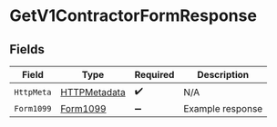# GetV1ContractorFormResponse


## Fields

| Field                                                   | Type                                                    | Required                                                | Description                                             |
| ------------------------------------------------------- | ------------------------------------------------------- | ------------------------------------------------------- | ------------------------------------------------------- |
| `HttpMeta`                                              | [HTTPMetadata](../../Models/Components/HTTPMetadata.md) | :heavy_check_mark:                                      | N/A                                                     |
| `Form1099`                                              | [Form1099](../../Models/Components/Form1099.md)         | :heavy_minus_sign:                                      | Example response                                        |